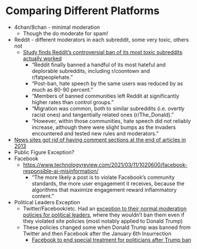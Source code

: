 # Comparing Different Platforms
- 4chan/8chan - minimal moderation
  - Though the do moderate for spam!
- Reddit - different moderators in each subreddit, some very toxic, others not
  - [Study finds Reddit’s controversial ban of its most toxic subreddits actually worked](https://techcrunch.com/2017/09/11/study-finds-reddits-controversial-ban-of-its-most-toxic-subreddits-actually-worked/)
    - “Reddit finally banned a handful of its most hateful and deplorable subreddits, including r/coontown and r/fatpeoplehate.”
    - “Post-ban, hate speech by the same users was reduced by as much as 80-90 percent.”
    - “Members of banned communities left Reddit at significantly higher rates than control groups.”
    - “Migration was common, both to similar subreddits (i.e. overtly racist ones) and tangentially related ones (r/The_Donald).”
    - “However, within those communities, hate speech did not reliably increase, although there were slight bumps as the invaders encountered and tested new rules and moderators.”
- [News sites got rid of having comment sections at the end of articles in 2013](https://www.wired.com/2015/10/brief-history-of-the-demise-of-the-comments-timeline/)
- Public Figure Exception?
- Facebook
  - https://www.technologyreview.com/2021/03/11/1020600/facebook-responsible-ai-misinformation/
    - “The more likely a post is to violate Facebook’s community standards, the more user engagement it receives, because the algorithms that maximize engagement reward inflammatory content.”
- Political Leaders Exception
  - Twitter/Facebook/etc. Had an [exception to their normal moderation policies for political leaders](https://help.twitter.com/en/rules-and-policies/public-interest), where they wouldn’t ban them even if they violated site policies (most notably applied to Donald Trump)
  - These policies changed some when Donald Trump was banned from Twitter and then Facebook after the January 6th Insurrection
    - [Facebook to end special treatment for politicians after Trump ban](https://www.theverge.com/2021/6/3/22474738/facebook-ending-political-figure-exemption-moderation-policy)
